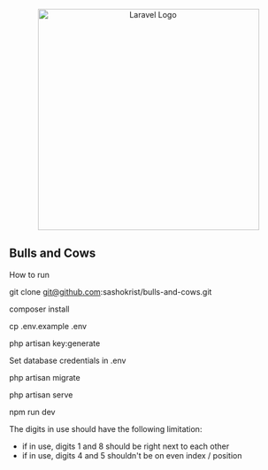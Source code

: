 <p align="center"><a href="https://laravel.com" target="_blank"><img src="https://raw.githubusercontent.com/laravel/art/master/logo-lockup/5%20SVG/2%20CMYK/1%20Full%20Color/laravel-logolockup-cmyk-red.svg" width="400" alt="Laravel Logo"></a></p>



## Bulls and Cows

How to run

git clone git@github.com:sashokrist/bulls-and-cows.git

composer install

cp .env.example .env

php artisan key:generate

Set database credentials in .env

php artisan migrate

php artisan serve

npm run dev

The digits in use should have the following limitation:
- if in use, digits 1 and 8 should be right next to each other
- if in use, digits 4 and 5 shouldn't be on even index / position

